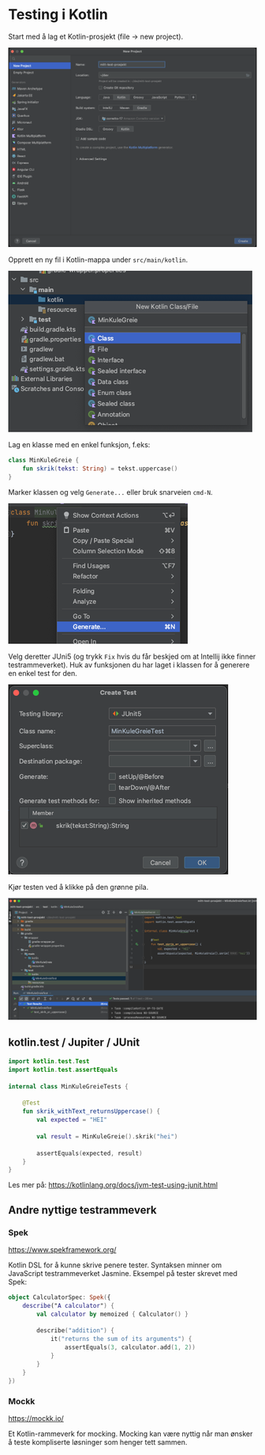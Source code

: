 # Testing i Kotlin

Start med å lag et Kotlin-prosjekt (file -> new project). 


![opprett-nytt-prosjekt](./../img/test-prosjekt/nytt-test-prosjekt.png)

Opprett en ny fil i Kotlin-mappa under `src/main/kotlin`.

![opprett-fil](./../img/test-prosjekt/nyfil.png)

Lag en klasse med en enkel funksjon, f.eks:

```kotlin
class MinKuleGreie {
    fun skrik(tekst: String) = tekst.uppercase()
}
```

Marker klassen og velg `Generate...` eller bruk snarveien `cmd-N`. 

![generer-test](./../img/test-prosjekt/generate-test.png)

Velg deretter JUni5 (og trykk `Fix` hvis du får beskjed om at Intellij ikke finner testrammeverket). 
Huk av funksjonen du har laget i klassen for å generere en enkel test for den.

![ny-test](./../img/test-prosjekt/generate-test-menu.png)

Kjør testen ved å klikke på den grønne pila.

![kjoer-test](./../img/test-prosjekt/test-result.png)

## kotlin.test / Jupiter / JUnit


```kotlin
import kotlin.test.Test
import kotlin.test.assertEquals

internal class MinKuleGreieTests {

    @Test
    fun skrik_withText_returnsUppercase() {
        val expected = "HEI"
        
        val result = MinKuleGreie().skrik("hei")
        
        assertEquals(expected, result)
    }
}
```

Les mer på: https://kotlinlang.org/docs/jvm-test-using-junit.html

## Andre nyttige testrammeverk

### Spek

https://www.spekframework.org/

Kotlin DSL for å kunne skrive penere tester. Syntaksen minner om JavaScript testrammeverket Jasmine.
Eksempel på tester skrevet med Spek:

```kotlin
object CalculatorSpec: Spek({
    describe("A calculator") {
        val calculator by memoized { Calculator() }

        describe("addition") {
            it("returns the sum of its arguments") {
                assertEquals(3, calculator.add(1, 2))
            }
        }
    }
})
```

### Mockk

https://mockk.io/

Et Kotlin-rammeverk for mocking. Mocking kan være nyttig når man ønsker å teste kompliserte løsninger som henger tett sammen.